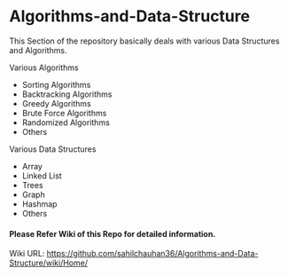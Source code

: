 # Algorithms-and-Data-Structure

This Section of the repository basically deals with various Data Structures and Algorithms.

Various Algorithms
- Sorting Algorithms
- Backtracking Algorithms
- Greedy Algorithms
- Brute Force Algorithms
- Randomized Algorithms
- Others

Various Data Structures
 - Array
 - Linked List
 - Trees
 - Graph
 - Hashmap
 - Others
 
#### Please Refer Wiki of this Repo for detailed information.
Wiki URL: https://github.com/sahilchauhan36/Algorithms-and-Data-Structure/wiki/Home/
